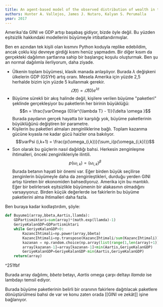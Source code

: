 ```yaml
---
title: An agent-based model of the observed distribution of wealth in the United States
authors: Hunter A. Vallejos, James J. Nutaro, Kalyan S. Perumalla
year: 2017
---
```


Amerika'da GINI ve GDP artışı başabaş gidiyor, bizde öyle değil. Bu yüzden eşitsizlik hakkındaki modellerini büyümeyle irtibatlandırmışlar.

Ben en azından tek kişili olan kısmını Python koduyla replike edebildim, ancak çoklu kişi devreye girdiği kısmı henüz yapmadım. Bir diğer kısım da gerçekteki dağılımın şartlarına sahip bir başlangıç koşulu oluşturmak. Ben şu an normal dağılımla ilerliyorum, daha ziyade.

- Ülkenin toplam büyümesi, klasik manada anlaşılıyor. Burada $\lambda$ değişkeni ülkelerin GDP (GSYH) artış oranı. Mesela Amerika için yüzde 2,5 herhalde bizim için yüzde 5 kullanmak gerekir.
$$\varOmega (t) = \varOmega (0) e^{\lambda t}$$
- Büyüme sürekli bir akış halinde değil, kişilere verilen büyüme "paketleri" şeklinde gerçekleşiyor bu paketlerin her birinin büyüklüğü:
$$n = \frac{\varOmega (0)(e^{\lambda T} - 1)}{\delta \omega }$$
	Burada paydanın gerçek hayatta bir karşılığı yok, büyüme paketlerinin büyüklüğünü değiştiren bir parametre.
- Kişilerin bu paketleri almaları zenginliklerine bağlı. Toplam kazanma gücüne kıyasla ne kadar gücü haizler ona bakılıyor.
$$\varPsi (i,k+1) = \frac{p(\omega_{i,k})}{\sum_i{p(\omega_{i,k})}}$$
- Son olarak bu güçlerin nasıl dağıldığı bahsi. Herkesin zenginleşme ihtimalleri, önceki zenginlikleriyle ilintili.
$$p(\omega_{i,k}) = \left( {\omega_{i,k}}\right)^\beta$$
	Burada betanın hayati bir önemi var. Eğer birden büyük seçilirse zenginlerin büyümeyle daha da zenginleştikleri, durduğu yerden GINI artışı türeten bir ekonomiden bahsediyoruz. Amerika için bu mantıklı. Eğer bir belirlersek eşitsizlikle büyümenin bir alakasının olmadığını varsayıyoruz. Birden küçük değerlerde ise fakirlerin bu büyüme paketlerini alma ihtimalleri daha fazla.
	
Ben buraya kadar kodlaştırdım, şöyle:

```py
def Buyume1(array,bbeta,Aartis,llamda):
	GDPartismiktari=sum(array)*(math.exp(llamda)-1)
	GeriyeKalanGDP=GDPartismiktari
	while GeriyeKalanGDP>0:
		KazancIhtimali=np.power(array,bbeta)
		KazancIhtimali=np.transpose(KazancIhtimali/sum(KazancIhtimali))
		kazanan = np.random.choice(np.array(list(range(1,len(array)+1))).flatten(), 1, p=KazancIhtimali.flatten())
		array[kazanan-1]=array[kazanan-1]+min(Aartis,GeriyeKalanGDP)
		GeriyeKalanGDP=GeriyeKalanGDP-min(Aartis,GeriyeKalanGDP)
	return(array)
```

^251fbf

Burada array dağılımı, *bbeta* betayı, *Aartis* omega çarpı deltayı *llamda* ise lambdayı temsil ediyor.

Burada büyüme paketlerinin belirli bir oranının fakirlere dağıtılacak paketlere dönüştürülmesi bahsi de var ve konu zaten orada [[GINI ve zekât]] işine bağlanıyor. 